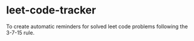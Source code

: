 # leet-code-tracker
To create automatic reminders for solved leet code problems following the 3-7-15 rule.
